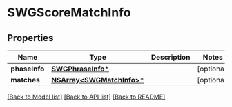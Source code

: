 # SWGScoreMatchInfo

## Properties
Name | Type | Description | Notes
------------ | ------------- | ------------- | -------------
**phaseInfo** | [**SWGPhraseInfo***](SWGPhraseInfo.md) |  | [optional] 
**matches** | [**NSArray&lt;SWGMatchInfo&gt;***](SWGMatchInfo.md) |  | [optional] 

[[Back to Model list]](../README.md#documentation-for-models) [[Back to API list]](../README.md#documentation-for-api-endpoints) [[Back to README]](../README.md)


